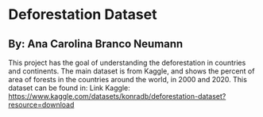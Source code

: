 # Deforestation Dataset
## By: Ana Carolina Branco Neumann

This project has the goal of understanding the deforestation in countries and continents.
The main dataset is from Kaggle, and shows the percent of area of forests in the countries around the world, in 2000 and 2020.
This dataset can be found in:
Link Kaggle: https://www.kaggle.com/datasets/konradb/deforestation-dataset?resource=download